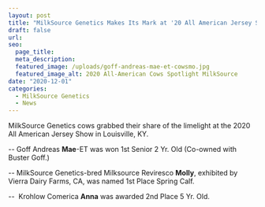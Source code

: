 ```yaml
---
layout: post
title: "MilkSource Genetics Makes Its Mark at '20 All American Jersey Show"
draft: false
url: 
seo:
  page_title:
  meta_description:
  featured_image: /uploads/goff-andreas-mae-et-cowsmo.jpg
  featured_image_alt: 2020 All-American Cows Spotlight MilkSource 
date: "2020-12-01"
categories: 
  - MilkSource Genetics
  - News
---
```


MilkSource Genetics cows grabbed their share of the limelight at the 2020 All American Jersey Show in Louisville, KY.

\-- Goff Andreas **Mae**\-ET was won 1st Senior 2 Yr. Old (Co-owned with Buster Goff.)

\-- MilkSource Genetics-bred Milksource Reviresco **Molly**, exhibited by Vierra Dairy Farms, CA, was named 1st Place Spring Calf.

\--  Krohlow Comerica **Anna** was awarded 2nd Place 5 Yr. Old.
